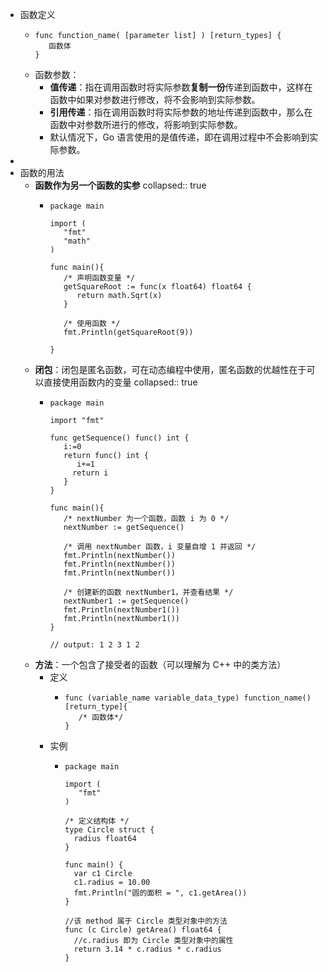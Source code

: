 - 函数定义
	- ```
	  func function_name( [parameter list] ) [return_types] {
	     函数体
	  }
	  ```
	- 函数参数：
		- **值传递**：指在调用函数时将实际参数**复制一份**传递到函数中，这样在函数中如果对参数进行修改，将不会影响到实际参数。
		- **引用传递**：指在调用函数时将实际参数的地址传递到函数中，那么在函数中对参数所进行的修改，将影响到实际参数。
		- 默认情况下，Go 语言使用的是值传递，即在调用过程中不会影响到实际参数。
-
- 函数的用法
	- **函数作为另一个函数的实参**
	  collapsed:: true
		- ```
		  package main
		  
		  import (
		     "fmt"
		     "math"
		  )
		  
		  func main(){
		     /* 声明函数变量 */
		     getSquareRoot := func(x float64) float64 {
		        return math.Sqrt(x)
		     }
		  
		     /* 使用函数 */
		     fmt.Println(getSquareRoot(9))
		  
		  }
		  ```
	- **闭包**：闭包是匿名函数，可在动态编程中使用，匿名函数的优越性在于可以直接使用函数内的变量
	  collapsed:: true
		- ```
		  package main
		  
		  import "fmt"
		  
		  func getSequence() func() int {
		     i:=0
		     return func() int {
		        i+=1
		       return i  
		     }
		  }
		  
		  func main(){
		     /* nextNumber 为一个函数，函数 i 为 0 */
		     nextNumber := getSequence()  
		  
		     /* 调用 nextNumber 函数，i 变量自增 1 并返回 */
		     fmt.Println(nextNumber())
		     fmt.Println(nextNumber())
		     fmt.Println(nextNumber())
		     
		     /* 创建新的函数 nextNumber1，并查看结果 */
		     nextNumber1 := getSequence()  
		     fmt.Println(nextNumber1())
		     fmt.Println(nextNumber1())
		  }
		  
		  // output: 1 2 3 1 2
		  ```
	- **方法**：一个包含了接受者的函数（可以理解为 C++ 中的类方法）
		- 定义
			- ```
			  func (variable_name variable_data_type) function_name() [return_type]{
			     /* 函数体*/
			  }
			  ```
		- 实例
			- ```
			  package main
			  
			  import (
			     "fmt"  
			  )
			  
			  /* 定义结构体 */
			  type Circle struct {
			    radius float64
			  }
			  
			  func main() {
			    var c1 Circle
			    c1.radius = 10.00
			    fmt.Println("圆的面积 = ", c1.getArea())
			  }
			  
			  //该 method 属于 Circle 类型对象中的方法
			  func (c Circle) getArea() float64 {
			    //c.radius 即为 Circle 类型对象中的属性
			    return 3.14 * c.radius * c.radius
			  }
			  ```